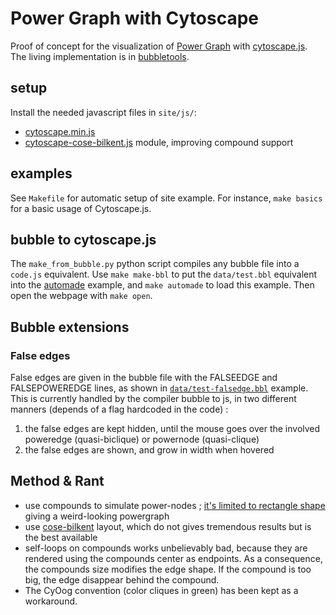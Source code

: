# Power Graph with Cytoscape
Proof of concept for the visualization of [Power Graph](https://en.wikipedia.org/wiki/Power%5Fgraph%5Fanalysis) with [cytoscape.js](http://js.cytoscape.org). The living implementation is in [bubbletools](https://github.com/aluriak/bubble-tools).

## setup
Install the needed javascript files in `site/js/`:
- [cytoscape.min.js](https://github.com/cytoscape/cytoscape.js/tree/master/dist)
- [cytoscape-cose-bilkent.js](https://github.com/cytoscape/cytoscape.js-cose-bilkent/blob/master/cytoscape-cose-bilkent.js) module, improving compound support

## examples
See `Makefile` for automatic setup of site example. For instance, `make basics` for a basic usage of Cytoscape.js.

## bubble to cytoscape.js
The `make_from_bubble.py` python script compiles any bubble file into a `code.js` equivalent.
Use `make make-bbl` to put the `data/test.bbl` equivalent into the [automade](examples/automade) example, and `make automade` to load this example.
Then open the webpage with `make open`.

## Bubble extensions
### False edges
False edges are given in the bubble file with the FALSEEDGE and FALSEPOWEREDGE lines, as shown in [`data/test-falsedge.bbl`](data/test-falsedge.bbl) example.
This is currently handled by the compiler bubble to js, in two different manners (depends of a flag hardcoded in the code) :

1. the false edges are kept hidden, until the mouse goes over the involved poweredge (quasi-biclique) or powernode (quasi-clique)
2. the false edges are shown, and grow in width when hovered


## Method & Rant
- use compounds to simulate power-nodes ; [it's limited to rectangle shape](https://github.com/cytoscape/cytoscape.js/issues/2129) giving a weird-looking powergraph
- use [cose-bilkent](https://github.com/cytoscape/cytoscape.js-cose-bilkent) layout, which do not gives tremendous results but is the best available
- self-loops on compounds works unbelievably bad, because they are rendered using the compounds center as endpoints. As a consequence, the compounds size modifies the edge shape. If the compound is too big, the edge disappear behind the compound.
- The CyOog convention (color cliques in green) has been kept as a workaround.
